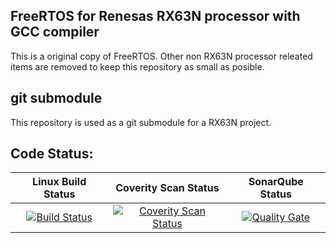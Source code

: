 ## FreeRTOS for Renesas RX63N processor with GCC compiler ##
This is a original copy of FreeRTOS. Other non RX63N processor releated items are removed to keep this repository as small as posible.

## git submodule ##
This repository is used as a git submodule for a RX63N project.

## Code Status: ##
|Linux Build Status|Coverity Scan Status|SonarQube Status|
|:--:|:--:|:--:|
|[![Build Status](https://travis-ci.org/GerryFerdinandus/Renesas-RX-FreeRTOS.svg?branch=master)](https://travis-ci.org/GerryFerdinandus/Renesas-RX-FreeRTOS)|[![Coverity Scan Status](https://scan.coverity.com/projects/10863/badge.svg)](https://scan.coverity.com/projects/gerryferdinandus-renesas-rx-freertos)|[![Quality Gate](https://sonarcloud.io/api/project_badges/measure?project=GerryFerdinandus%3ARenesas-RX-FreeRTOS&metric=alert_status)](https://sonarqube.com/dashboard/index/GerryFerdinandus%3ARenesas-RX-FreeRTOS)|
